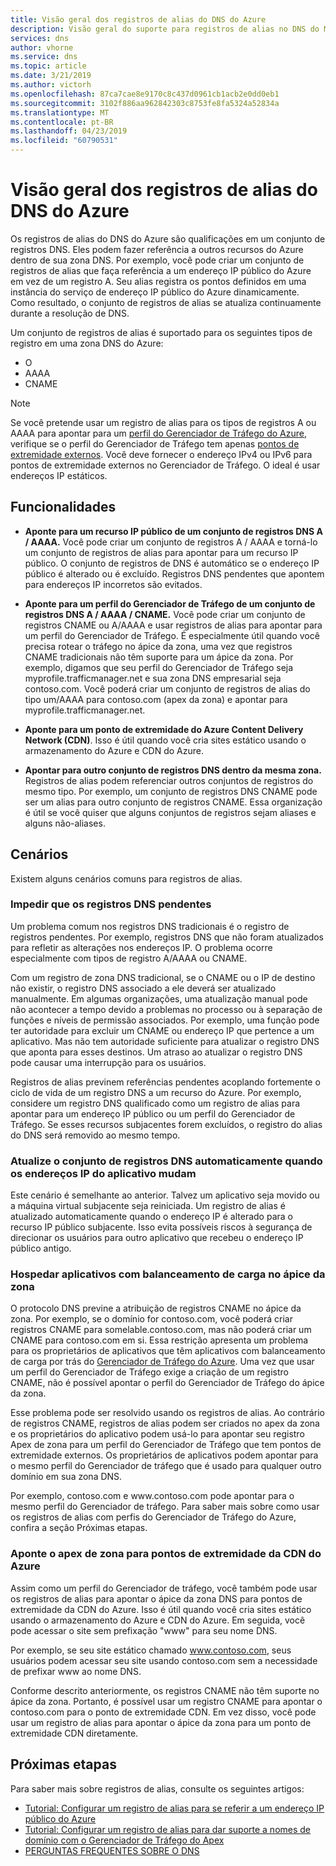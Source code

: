 ```yaml
---
title: Visão geral dos registros de alias do DNS do Azure
description: Visão geral do suporte para registros de alias no DNS do Microsoft Azure.
services: dns
author: vhorne
ms.service: dns
ms.topic: article
ms.date: 3/21/2019
ms.author: victorh
ms.openlocfilehash: 87ca7cae8e9170c8c437d0961cb1acb2e0dd0eb1
ms.sourcegitcommit: 3102f886aa962842303c8753fe8fa5324a52834a
ms.translationtype: MT
ms.contentlocale: pt-BR
ms.lasthandoff: 04/23/2019
ms.locfileid: "60790531"
---
```

# <a name="azure-dns-alias-records-overview"></a>Visão geral dos registros de alias do DNS do Azure

Os registros de alias do DNS do Azure são qualificações em um conjunto de registros DNS. Eles podem fazer referência a outros recursos do Azure dentro de sua zona DNS. Por exemplo, você pode criar um conjunto de registros de alias que faça referência a um endereço IP público do Azure em vez de um registro A. Seu alias registra os pontos definidos em uma instância do serviço de endereço IP público do Azure dinamicamente. Como resultado, o conjunto de registros de alias se atualiza continuamente durante a resolução de DNS.

Um conjunto de registros de alias é suportado para os seguintes tipos de registro em uma zona DNS do Azure: 

- O 
- AAAA
- CNAME

> [!NOTE]
> Se você pretende usar um registro de alias para os tipos de registros A ou AAAA para apontar para um [perfil do Gerenciador de Tráfego do Azure](../traffic-manager/quickstart-create-traffic-manager-profile.md), verifique se o perfil do Gerenciador de Tráfego tem apenas [pontos de extremidade externos](../traffic-manager/traffic-manager-endpoint-types.md#external-endpoints). Você deve fornecer o endereço IPv4 ou IPv6 para pontos de extremidade externos no Gerenciador de Tráfego. O ideal é usar endereços IP estáticos.

## <a name="capabilities"></a>Funcionalidades

- **Aponte para um recurso IP público de um conjunto de registros DNS A / AAAA.** Você pode criar um conjunto de registros A / AAAA e torná-lo um conjunto de registros de alias para apontar para um recurso IP público. O conjunto de registros de DNS é automático se o endereço IP público é alterado ou é excluído. Registros DNS pendentes que apontem para endereços IP incorretos são evitados.

- **Aponte para um perfil do Gerenciador de Tráfego de um conjunto de registros DNS A / AAAA / CNAME.** Você pode criar um conjunto de registros CNAME ou A/AAAA e usar registros de alias para apontar para um perfil do Gerenciador de Tráfego. É especialmente útil quando você precisa rotear o tráfego no ápice da zona, uma vez que registros CNAME tradicionais não têm suporte para um ápice da zona. Por exemplo, digamos que seu perfil do Gerenciador de Tráfego seja myprofile.trafficmanager.net e sua zona DNS empresarial seja contoso.com. Você poderá criar um conjunto de registros de alias do tipo um/AAAA para contoso.com (apex da zona) e apontar para myprofile.trafficmanager.net.
- **Aponte para um ponto de extremidade do Azure Content Delivery Network (CDN)**. Isso é útil quando você cria sites estático usando o armazenamento do Azure e CDN do Azure.
- **Apontar para outro conjunto de registros DNS dentro da mesma zona.** Registros de alias podem referenciar outros conjuntos de registros do mesmo tipo. Por exemplo, um conjunto de registros DNS CNAME pode ser um alias para outro conjunto de registros CNAME. Essa organização é útil se você quiser que alguns conjuntos de registros sejam aliases e alguns não-aliases.

## <a name="scenarios"></a>Cenários

Existem alguns cenários comuns para registros de alias.

### <a name="prevent-dangling-dns-records"></a>Impedir que os registros DNS pendentes

Um problema comum nos registros DNS tradicionais é o registro de registros pendentes. Por exemplo, registros DNS que não foram atualizados para refletir as alterações nos endereços IP. O problema ocorre especialmente com tipos de registro A/AAAA ou CNAME.

Com um registro de zona DNS tradicional, se o CNAME ou o IP de destino não existir, o registro DNS associado a ele deverá ser atualizado manualmente. Em algumas organizações, uma atualização manual pode não acontecer a tempo devido a problemas no processo ou à separação de funções e níveis de permissão associados. Por exemplo, uma função pode ter autoridade para excluir um CNAME ou endereço IP que pertence a um aplicativo. Mas não tem autoridade suficiente para atualizar o registro DNS que aponta para esses destinos. Um atraso ao atualizar o registro DNS pode causar uma interrupção para os usuários.

Registros de alias previnem referências pendentes acoplando fortemente o ciclo de vida de um registro DNS a um recurso do Azure. Por exemplo, considere um registro DNS qualificado como um registro de alias para apontar para um endereço IP público ou um perfil do Gerenciador de Tráfego. Se esses recursos subjacentes forem excluídos, o registro do alias do DNS será removido ao mesmo tempo.

### <a name="update-dns-record-set-automatically-when-application-ip-addresses-change"></a>Atualize o conjunto de registros DNS automaticamente quando os endereços IP do aplicativo mudam

Este cenário é semelhante ao anterior. Talvez um aplicativo seja movido ou a máquina virtual subjacente seja reiniciada. Um registro de alias é atualizado automaticamente quando o endereço IP é alterado para o recurso IP público subjacente. Isso evita possíveis riscos à segurança de direcionar os usuários para outro aplicativo que recebeu o endereço IP público antigo.

### <a name="host-load-balanced-applications-at-the-zone-apex"></a>Hospedar aplicativos com balanceamento de carga no ápice da zona

O protocolo DNS previne a atribuição de registros CNAME no ápice da zona. Por exemplo, se o domínio for contoso.com, você poderá criar registros CNAME para somelable.contoso.com, mas não poderá criar um CNAME para contoso.com em si.
Essa restrição apresenta um problema para os proprietários de aplicativos que têm aplicativos com balanceamento de carga por trás do [Gerenciador de Tráfego do Azure](../traffic-manager/traffic-manager-overview.md). Uma vez que usar um perfil do Gerenciador de Tráfego exige a criação de um registro CNAME, não é possível apontar o perfil do Gerenciador de Tráfego do ápice da zona.

Esse problema pode ser resolvido usando os registros de alias. Ao contrário de registros CNAME, registros de alias podem ser criados no apex da zona e os proprietários do aplicativo podem usá-lo para apontar seu registro Apex de zona para um perfil do Gerenciador de Tráfego que tem pontos de extremidade externos. Os proprietários de aplicativos podem apontar para o mesmo perfil do Gerenciador de tráfego que é usado para qualquer outro domínio em sua zona DNS.

Por exemplo, contoso.com e www\.contoso.com pode apontar para o mesmo perfil do Gerenciador de tráfego. Para saber mais sobre como usar os registros de alias com perfis do Gerenciador de Tráfego do Azure, confira a seção Próximas etapas.

### <a name="point-zone-apex-to-azure-cdn-endpoints"></a>Aponte o apex de zona para pontos de extremidade da CDN do Azure

Assim como um perfil do Gerenciador de tráfego, você também pode usar os registros de alias para apontar o ápice da zona DNS para pontos de extremidade da CDN do Azure. Isso é útil quando você cria sites estático usando o armazenamento do Azure e CDN do Azure. Em seguida, você pode acessar o site sem prefixação "www" para seu nome DNS.

Por exemplo, se seu site estático chamado www.contoso.com, seus usuários podem acessar seu site usando contoso.com sem a necessidade de prefixar www ao nome DNS.

Conforme descrito anteriormente, os registros CNAME não têm suporte no ápice da zona. Portanto, é possível usar um registro CNAME para apontar o contoso.com para o ponto de extremidade CDN. Em vez disso, você pode usar um registro de alias para apontar o ápice da zona para um ponto de extremidade CDN diretamente.

## <a name="next-steps"></a>Próximas etapas

Para saber mais sobre registros de alias, consulte os seguintes artigos:

- [Tutorial: Configurar um registro de alias para se referir a um endereço IP público do Azure](tutorial-alias-pip.md)
- [Tutorial: Configurar um registro de alias para dar suporte a nomes de domínio com o Gerenciador de Tráfego do Apex](tutorial-alias-tm.md)
- [PERGUNTAS FREQUENTES SOBRE O DNS](https://docs.microsoft.com/azure/dns/dns-faq#alias-records)

